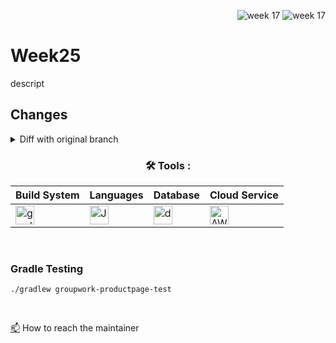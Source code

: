 <div align="right">
 
![week 17](https://img.shields.io/github/actions/workflow/status/Kyle-Gortych-Kenzie-Group-Work-T3/week17/main.yml?label=main) ![week 17](https://img.shields.io/github/actions/workflow/status/Kyle-Gortych-Kenzie-Group-Work-T3/week17/original.yml?label=original)

</div>

# Week25

descript

## Changes
<details>
<summary>Diff with original branch</summary>

<details>
<summary>blank.java</summary>
 
```diff
blank
```
</details>

</details>

<div align="center">
 
### :hammer_and_wrench: Tools :

| Build System | Languages | Database | Cloud Service |
| ------------ | --------- | --------- | ------------- |
| <img src="https://img.shields.io/badge/Gradle-white?style=plastic&logo=gradle&logoColor=black" title="gradle" alt="gradle" height="30"/> | <img src="https://custom-icon-badges.demolab.com/badge/Java-white.svg?&sytle=plastic&logo=java" title="Java" alt="Java" height="30"/> | <img src="https://img.shields.io/badge/DynamoDB-white?style=plastic&logo=Amazon%20DynamoDB&logoColor=black" title="dynamodb" alt="dynamodb" height="30"/> | <img src="https://img.shields.io/badge/AWS-white?style=plastic&logo=amazon-aws&logoColor=black" title="AWS" alt="AWS" height="30"/> |
</div>
<br>

### Gradle Testing

```console
./gradlew groupwork-productpage-test
```
<br>

<a href="your-gmail-link?">:mailbox:</a> How to reach the maintainer
